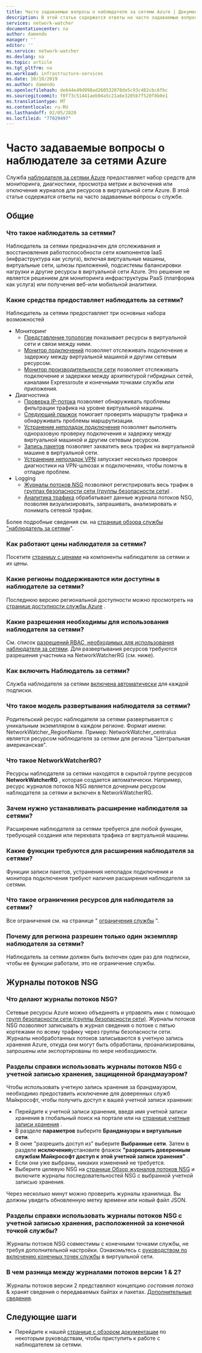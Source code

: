 ```yaml
---
title: Часто задаваемые вопросы о наблюдателе за сетями Azure | Документация Майкрософт
description: В этой статье содержатся ответы на часто задаваемые вопросы о службе наблюдателя за сетями Azure.
services: network-watcher
documentationcenter: na
author: damendo
manager: ''
editor: ''
ms.service: network-watcher
ms.devlang: na
ms.topic: article
ms.tgt_pltfrm: na
ms.workload: infrastructure-services
ms.date: 10/10/2019
ms.author: damendo
ms.openlocfilehash: de644e49d998ad260532078de5c93c482cbc6fbc
ms.sourcegitcommit: f0f73c51441aeb04a5c21a6e3205b7f520f8b0e1
ms.translationtype: MT
ms.contentlocale: ru-RU
ms.lasthandoff: 02/05/2020
ms.locfileid: "77029497"
---
```

# <a name="frequently-asked-questions-faq-about-azure-network-watcher"></a>Часто задаваемые вопросы о наблюдателе за сетями Azure
Служба [наблюдателя за сетями Azure](https://docs.microsoft.com/azure/network-watcher/network-watcher-monitoring-overview) предоставляет набор средств для мониторинга, диагностики, просмотра метрик и включения или отключения журналов для ресурсов в виртуальной сети Azure. В этой статье содержатся ответы на часто задаваемые вопросы о службе.

## <a name="general"></a>Общие

### <a name="what-is-network-watcher"></a>Что такое наблюдатель за сетями?
Наблюдатель за сетями предназначен для отслеживания и восстановления работоспособности сети компонентов IaaS (инфраструктура как услуга), включая виртуальные машины, виртуальные сети, шлюзы приложений, подсистемы балансировки нагрузки и другие ресурсы в виртуальной сети Azure. Это решение не является решением для мониторинга инфраструктуры PaaS (платформа как услуга) или получения веб-или мобильной аналитики.

### <a name="what-tools-does-network-watcher-provide"></a>Какие средства предоставляет наблюдатель за сетями?
Наблюдатель за сетями предоставляет три основных набора возможностей
* Мониторинг
  * [Представление топологии](https://docs.microsoft.com/azure/network-watcher/view-network-topology) показывает ресурсы в виртуальной сети и связи между ними.
  * [Монитор подключений](https://docs.microsoft.com/azure/network-watcher/connection-monitor) позволяет отслеживать подключение и задержку между виртуальной машиной и другим сетевым ресурсом.
  * [Монитор производительности сети](https://docs.microsoft.com/azure/azure-monitor/insights/network-performance-monitor) позволяет отслеживать подключение и задержки между архитектурой гибридных сетей, каналами Expressroute и конечными точками службы или приложения.  
* Диагностика
  * [Проверка IP-потока](https://docs.microsoft.com/azure/network-watcher/network-watcher-ip-flow-verify-overview) позволяет обнаруживать проблемы фильтрации трафика на уровне виртуальной машины.
  * [Следующий прыжок](https://docs.microsoft.com/azure/network-watcher/network-watcher-next-hop-overview) помогает проверять маршруты трафика и обнаруживать проблемы маршрутизации.
  * [Устранение неполадок подключения](https://docs.microsoft.com/azure/network-watcher/network-watcher-connectivity-portal) позволяет выполнять одноразовую проверку подключения и задержку между виртуальной машиной и другим сетевым ресурсом.
  * [Запись пакетов](https://docs.microsoft.com/azure/network-watcher/network-watcher-packet-capture-overview) позволяет захватить весь трафик на виртуальной машине в виртуальной сети.
  * [Устранение неполадок VPN](https://docs.microsoft.com/azure/network-watcher/network-watcher-troubleshoot-overview) запускает несколько проверок диагностики на VPN-шлюзах и подключениях, чтобы помочь в отладке проблем.
* Logging
  * [Журналы потоков NSG](https://docs.microsoft.com/azure/network-watcher/network-watcher-nsg-flow-logging-overview) позволяют регистрировать весь трафик в [группах безопасности сети (группы безопасности сети)](https://docs.microsoft.com/azure/virtual-network/security-overview) .
  * [Аналитика трафика](https://docs.microsoft.com/azure/network-watcher/traffic-analytics) обрабатывает данные журнала потоков NSG, позволяя визуализировать, запрашивать, анализировать и понимать сетевой трафик.


Более подробные сведения см. на [странице обзора службы "наблюдатель за сетями](https://docs.microsoft.com/azure/network-watcher/network-watcher-monitoring-overview)".


### <a name="how-does-network-watcher-pricing-work"></a>Как работают цены наблюдателя за сетями?
Посетите [страницу с ценами](https://azure.microsoft.com/pricing/details/network-watcher/) на компоненты наблюдателя за сетями и их цены.

### <a name="which-regions-is-network-watcher-supportedavailable-in"></a>Какие регионы поддерживаются или доступны в наблюдателе за сетями?
Последнюю версию региональной доступности можно просмотреть на [странице доступности службы Azure](https://azure.microsoft.com/global-infrastructure/services/?products=network-watcher) .

### <a name="which-permissions-are-needed-to-use-network-watcher"></a>Какие разрешения необходимы для использования наблюдателя за сетями?
См. список [разрешений RBAC, необходимых для использования наблюдателя за сетями](https://docs.microsoft.com/azure/network-watcher/required-rbac-permissions). Для развертывания ресурсов требуются разрешения участника на NetworkWatcherRG (см. ниже).

### <a name="how-do-i-enable-network-watcher"></a>Как включить Наблюдатель за сетями?
Служба наблюдателя за сетями [включена автоматически](https://azure.microsoft.com/updates/azure-network-watcher-will-be-enabled-by-default-for-subscriptions-containing-virtual-networks/) для каждой подписки.

### <a name="what-is-the-network-watcher-deployment-model"></a>Что такое модель развертывания наблюдателя за сетями?
Родительский ресурс наблюдателя за сетями развертывается с уникальным экземпляром в каждом регионе. Формат имени: NetworkWatcher_RegionName. Пример: NetworkWatcher_centralus является ресурсом наблюдателя за сетями для региона "Центральная американская".

### <a name="what-is-the-networkwatcherrg"></a>Что такое NetworkWatcherRG?
Ресурсы наблюдателя за сетями находятся в скрытой группе ресурсов **NetworkWatcherRG** , которая создается автоматически. Например, ресурс журналов потоков NSG является дочерним ресурсом наблюдателя за сетями и включен в NetworkWatcherRG.

### <a name="why-do-i-need-to-install-the-network-watcher-extension"></a>Зачем нужно устанавливать расширение наблюдателя за сетями? 
Расширение наблюдателя за сетями требуется для любой функции, требующей создания или перехвата трафика от виртуальной машины. 

### <a name="which-features-require-the-network-watcher-extension"></a>Какие функции требуются для расширения наблюдателя за сетями?
Функции записи пакетов, устранения неполадок подключения и монитора подключения требуют наличия расширения наблюдателя за сетями.

### <a name="what-are-resource-limits-on-network-watcher"></a>Что такое ограничения ресурсов для наблюдателя за сетями?
Все ограничения см. на странице " [ограничения службы](https://docs.microsoft.com/azure/azure-resource-manager/management/azure-subscription-service-limits#network-watcher-limits) ".  

### <a name="why-is-only-one-instance-of-network-watcher-allowed-per-region"></a>Почему для региона разрешен только один экземпляр наблюдателя за сетями?
Наблюдатель за сетями должен быть включен один раз для подписки, чтобы ее функции работали, это не ограничение службы.

## <a name="nsg-flow-logs"></a>Журналы потоков NSG

### <a name="what-does-nsg-flow-logs-do"></a>Что делают журналы потоков NSG?
Сетевые ресурсы Azure можно объединять и управлять ими с помощью [групп безопасности сети (группы безопасности сети)](https://docs.microsoft.com/azure/virtual-network/security-overview). Журналы потоков NSG позволяют записывать в журнал сведения о потоке с пятью кортежами по всему трафику через группы безопасности сети. Журналы необработанных потоков записываются в учетную запись хранения Azure, откуда они могут быть обработаны, проанализированы, запрошены или экспортированы по мере необходимости.

### <a name="how-do-i-use-nsg-flow-logs-with-a-storage-account-behind-a-firewall"></a>Разделы справки использовать журналы потоков NSG с учетной записью хранения, защищенной брандмауэром?

Чтобы использовать учетную запись хранения за брандмауэром, необходимо предоставить исключение для доверенных служб Майкрософт, чтобы получить доступ к вашей учетной записи хранения:

* Перейдите к учетной записи хранения, введя имя учетной записи хранения в глобальный поиск на портале или на [странице учетные записи хранения](https://ms.portal.azure.com/#blade/HubsExtension/BrowseResource/resourceType/Microsoft.Storage%2FStorageAccounts) .
* В разделе **параметров** выберите **Брандмауэры и виртуальные сети**.
* В окне "разрешить доступ из" выберите **Выбранные сети**. Затем в разделе **исключения**установите флажок **"разрешить доверенным службам Майкрософт доступ к этой учетной записи хранения"** . 
* Если они уже выбраны, никаких изменений не требуется.  
* Выберите целевую NSG на [странице Обзор журналов потоков NSG](https://ms.portal.azure.com/#blade/Microsoft_Azure_Network/NetworkWatcherMenuBlade/flowLogs) и включите журналы последовательностей NSG с выбранной учетной записью хранения.

Через несколько минут можно проверить журналы хранилища. Вы должны увидеть обновленную метку времени или новый файл JSON.

### <a name="how-do-i-use-nsg-flow-logs-with-a-storage-account-behind-a-service-endpoint"></a>Разделы справки использовать журналы потоков NSG с учетной записью хранения, расположенной за конечной точкой службы?

Журналы потоков NSG совместимы с конечными точками службы, не требуя дополнительной настройки. Ознакомьтесь с [руководством по включению конечных точек службы](https://docs.microsoft.com/azure/virtual-network/tutorial-restrict-network-access-to-resources#enable-a-service-endpoint) в виртуальной сети.


### <a name="what-is-the-difference-between-flow-logs-versions-1--2"></a>В чем разница между журналами потоков версии 1 & 2?
Журналы потоков версии 2 представляют концепцию *состояния потока* & хранят сведения о передаваемых байтах и пакетах. [Дополнительные сведения](https://docs.microsoft.com/azure/network-watcher/network-watcher-nsg-flow-logging-overview#log-file).

## <a name="next-steps"></a>Следующие шаги
 - Перейдите к нашей [странице с обзором документации](https://docs.microsoft.com/azure/network-watcher/) по некоторым руководствам, чтобы приступить к работе с наблюдателем за сетями.
